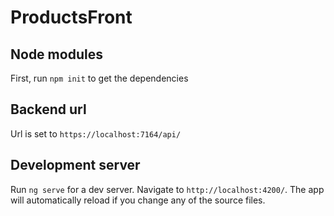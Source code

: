 # ProductsFront

## Node modules
First, run `npm init` to get the dependencies

## Backend url
Url is set to `https://localhost:7164/api/`

## Development server
Run `ng serve` for a dev server. Navigate to `http://localhost:4200/`. The app will automatically reload if you change any of the source files.

